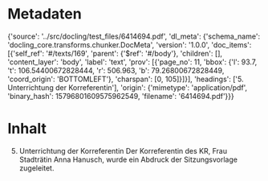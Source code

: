 # Metadaten
{'source': '../src/docling/test_files/6414694.pdf', 'dl_meta': {'schema_name': 'docling_core.transforms.chunker.DocMeta', 'version': '1.0.0', 'doc_items': [{'self_ref': '#/texts/169', 'parent': {'$ref': '#/body'}, 'children': [], 'content_layer': 'body', 'label': 'text', 'prov': [{'page_no': 11, 'bbox': {'l': 93.7, 't': 106.54400672828444, 'r': 506.963, 'b': 79.26800672828449, 'coord_origin': 'BOTTOMLEFT'}, 'charspan': [0, 105]}]}], 'headings': ['5. Unterrichtung der Korreferentin'], 'origin': {'mimetype': 'application/pdf', 'binary_hash': 15796801609575962549, 'filename': '6414694.pdf'}}}

# Inhalt
5. Unterrichtung der Korreferentin
Der Korreferentin des KR, Frau Stadträtin Anna Hanusch, wurde ein Abdruck der Sitzungsvorlage zugeleitet.